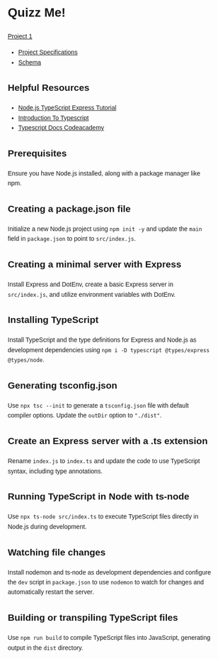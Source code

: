 <div style="font-family: Arial, sans-serif; line-height: 1.6; padding: 20px;">

# Quizz Me!
[Project 1](https://deploy-preview-952--fac-coursebook.netlify.app/course/syllabus/developer/project-1-server/schedule/)

- [Project Specifications](docs/Project-Overview.md)
- [Schema](docs/Quizz-API.md)

## Helpful Resources
- [Node.js TypeScript Express Tutorial](https://blog.logrocket.com/how-to-set-up-node-typescript-express/)
- [Introduction To Typescript](https://www.youtube.com/watch?v=v4FLgfOSOaw)
- [Typescript Docs Codeacademy](https://www.codecademy.com/resources/docs/typescript)
## Prerequisites
Ensure you have Node.js installed, along with a package manager like npm.

## Creating a package.json file
Initialize a new Node.js project using `npm init -y` and update the `main` field in `package.json` to point to `src/index.js`.

## Creating a minimal server with Express
Install Express and DotEnv, create a basic Express server in `src/index.js`, and utilize environment variables with DotEnv.

## Installing TypeScript
Install TypeScript and the type definitions for Express and Node.js as development dependencies using `npm i -D typescript @types/express @types/node`.

## Generating tsconfig.json
Use `npx tsc --init` to generate a `tsconfig.json` file with default compiler options. Update the `outDir` option to `"./dist"`.

## Create an Express server with a .ts extension
Rename `index.js` to `index.ts` and update the code to use TypeScript syntax, including type annotations.

## Running TypeScript in Node with ts-node
Use `npx ts-node src/index.ts` to execute TypeScript files directly in Node.js during development.

## Watching file changes
Install nodemon and ts-node as development dependencies and configure the `dev` script in `package.json` to use `nodemon` to watch for changes and automatically restart the server.

## Building or transpiling TypeScript files
Use `npm run build` to compile TypeScript files into JavaScript, generating output in the `dist` directory.
